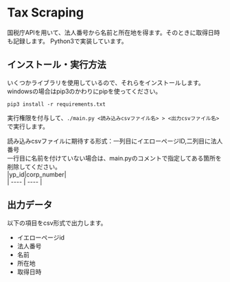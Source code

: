 # Tax Scraping

国税庁APIを用いて、法人番号から名前と所在地を得ます。そのときに取得日時も記録します。
Python3で実装しています。

## インストール・実行方法

いくつかライブラリを使用しているので、それらをインストールします。
windowsの場合はpip3のかわりにpipを使ってください。

```
pip3 install -r requirements.txt
```

実行権限を付与して、`./main.py <読み込みcsvファイル名> > <出力csvファイル名> `で実行します。

読み込みcsvファイルに期待する形式：一列目にイエローページID,二列目に法人番号  
一行目に名前を付けていない場合は、main.pyのコメントで指定してある箇所を削除してください。  
|yp_id|corp_number|  
| ---- | ---- |

## 出力データ

以下の項目をcsv形式で出力します。

- イエローページid
- 法人番号
- 名前
- 所在地
- 取得日時
